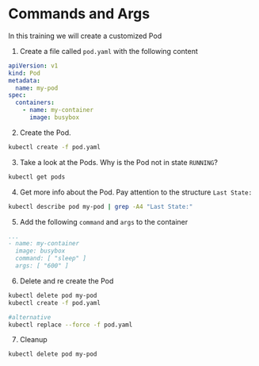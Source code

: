 # Commands and Args
In this training we will create a customized Pod

1. Create a file called `pod.yaml` with the following content
```yaml
apiVersion: v1
kind: Pod
metadata:
  name: my-pod
spec:
  containers:
    - name: my-container
      image: busybox
```
2. Create the Pod.
```bash
kubectl create -f pod.yaml
```
3. Take a look at the Pods. Why is the Pod not in state `RUNNING`?
```bash
kubectl get pods
```
4. Get more info about the Pod. Pay attention to the structure  `Last State:`
```bash
kubectl describe pod my-pod | grep -A4 "Last State:"
```
5. Add the following `command` and `args` to the container
```yaml
...
- name: my-container
  image: busybox
  command: [ "sleep" ]
  args: [ "600" ]
```
6. Delete and re create the Pod
```bash
kubectl delete pod my-pod
kubectl create -f pod.yaml

#alternative
kubectl replace --force -f pod.yaml
```
7. Cleanup
```bash
kubectl delete pod my-pod
```